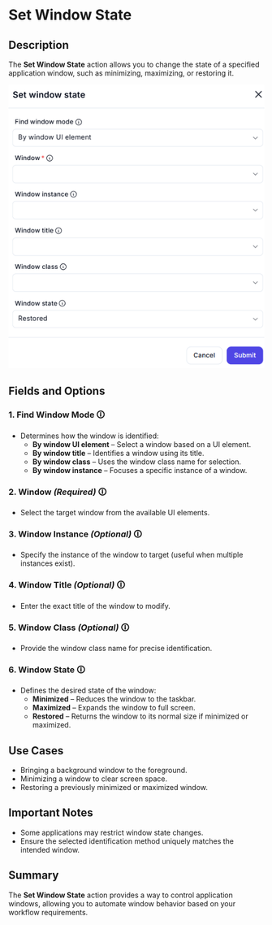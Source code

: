 # Set Window State  

## Description  

The **Set Window State** action allows you to change the state of a specified application window, such as minimizing, maximizing, or restoring it.  

![Set Window State UI](set-window-state.png)  

## Fields and Options  

### **1. Find Window Mode** 🛈

- Determines how the window is identified:  
  - **By window UI element** – Select a window based on a UI element.  
  - **By window title** – Identifies a window using its title.  
  - **By window class** – Uses the window class name for selection.  
  - **By window instance** – Focuses a specific instance of a window.  

### **2. Window** *(Required)* 🛈

- Select the target window from the available UI elements.  

### **3. Window Instance** *(Optional)* 🛈

- Specify the instance of the window to target (useful when multiple instances exist).  

### **4. Window Title** *(Optional)* 🛈

- Enter the exact title of the window to modify.  

### **5. Window Class** *(Optional)* 🛈

- Provide the window class name for precise identification.  

### **6. Window State** 🛈

- Defines the desired state of the window:  
  - **Minimized** – Reduces the window to the taskbar.  
  - **Maximized** – Expands the window to full screen.  
  - **Restored** – Returns the window to its normal size if minimized or maximized.  

## **Use Cases**

- Bringing a background window to the foreground.  
- Minimizing a window to clear screen space.  
- Restoring a previously minimized or maximized window.  

## **Important Notes**

- Some applications may restrict window state changes.  
- Ensure the selected identification method uniquely matches the intended window.  

## **Summary**

The **Set Window State** action provides a way to control application windows, allowing you to automate window behavior based on your workflow requirements.  
